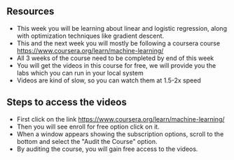 ## Resources
- This week you will be learning about linear and  logistic regression, along with optimization techniques like gradient descent.
- This and the next week you will mostly be following a coursera course https://www.coursera.org/learn/machine-learning/ 
- All 3 weeks of the course need to be completed by end of this week
- You will get the videos in this course for free, we will provide you the labs which you can run in your local system
- Videos are kind of slow, so you can watch them at 1.5-2x speed
## Steps to access the videos
- First click on the link https://www.coursera.org/learn/machine-learning/
- Then you will see enroll for free option click on it.
- When a window appears showing the subscription options, scroll to the bottom and select the "Audit the Course" option.
- By auditing the course, you will gain free access to the videos.
